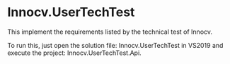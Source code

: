 # Innocv.UserTechTest

This implement the requirements listed by the technical test of Innocv.

To run this, just open the solution file: Innocv.UserTechTest in VS2019 and execute the project: Innocv.UserTechTest.Api.
